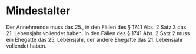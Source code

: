 # Mindestalter

Der Annehmende muss das 25\., in den Fällen des § 1741 Abs. 2 Satz 3 das 21\. Lebensjahr vollendet haben. In den Fällen des § 1741 Abs. 2 Satz 2 muss ein Ehegatte das 25\. Lebensjahr, der andere Ehegatte das 21\. Lebensjahr vollendet haben. 

